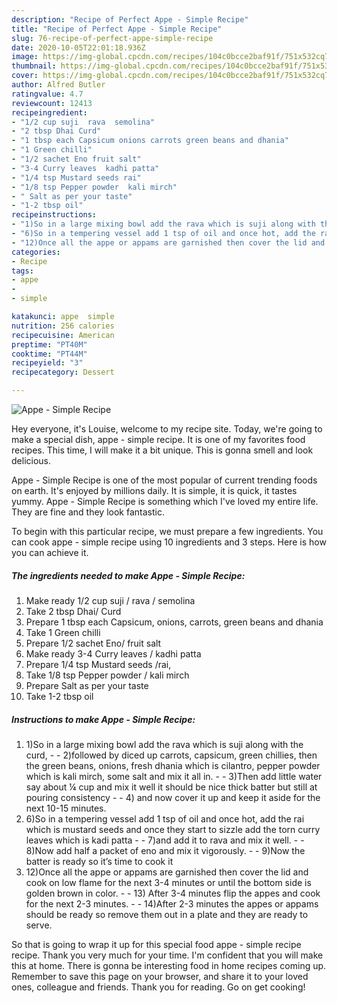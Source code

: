 ```yaml
---
description: "Recipe of Perfect Appe - Simple Recipe"
title: "Recipe of Perfect Appe - Simple Recipe"
slug: 76-recipe-of-perfect-appe-simple-recipe
date: 2020-10-05T22:01:18.936Z
image: https://img-global.cpcdn.com/recipes/104c0bcce2baf91f/751x532cq70/appe-simple-recipe-recipe-main-photo.jpg
thumbnail: https://img-global.cpcdn.com/recipes/104c0bcce2baf91f/751x532cq70/appe-simple-recipe-recipe-main-photo.jpg
cover: https://img-global.cpcdn.com/recipes/104c0bcce2baf91f/751x532cq70/appe-simple-recipe-recipe-main-photo.jpg
author: Alfred Butler
ratingvalue: 4.7
reviewcount: 12413
recipeingredient:
- "1/2 cup suji  rava  semolina"
- "2 tbsp Dhai Curd"
- "1 tbsp each Capsicum onions carrots green beans and dhania"
- "1 Green chilli"
- "1/2 sachet Eno fruit salt"
- "3-4 Curry leaves  kadhi patta"
- "1/4 tsp Mustard seeds rai"
- "1/8 tsp Pepper powder  kali mirch"
- " Salt as per your taste"
- "1-2 tbsp oil"
recipeinstructions:
- "1)So in a large mixing bowl add the rava which is suji along with the curd,  2)followed by diced up carrots, capsicum, green chillies, then the green beans, onions, fresh dhania which is cilantro, pepper powder which is kali mirch, some salt and mix it all in.  3)Then add little water say about ¼ cup and mix it well it should be nice thick batter but still at pouring consistency  4) and now cover it up and keep it aside for the next 10-15 minutes."
- "6)So in a tempering vessel add 1 tsp of oil and once hot, add the rai which is mustard seeds and once they start to sizzle add the torn curry leaves which is kadi patta  7)and add it to rava and mix it well.  8)Now add half a packet of eno and mix it vigorously.  9)Now the batter is ready so it’s time to cook it"
- "12)Once all the appe or appams are garnished then cover the lid and cook on low flame for the next 3-4 minutes or until the bottom side is golden brown in color.  13) After 3-4 minutes flip the appes and cook for the next 2-3 minutes.  14)After 2-3 minutes the appes or appams should be ready so remove them out in a plate and they are ready to serve."
categories:
- Recipe
tags:
- appe
- 
- simple

katakunci: appe  simple 
nutrition: 256 calories
recipecuisine: American
preptime: "PT40M"
cooktime: "PT44M"
recipeyield: "3"
recipecategory: Dessert

---
```



![Appe - Simple Recipe](https://img-global.cpcdn.com/recipes/104c0bcce2baf91f/751x532cq70/appe-simple-recipe-recipe-main-photo.jpg)

Hey everyone, it's Louise, welcome to my recipe site. Today, we're going to make a special dish, appe - simple recipe. It is one of my favorites food recipes. This time, I will make it a bit unique. This is gonna smell and look delicious.



Appe - Simple Recipe is one of the most popular of current trending foods on earth. It's enjoyed by millions daily. It is simple, it is quick, it tastes yummy. Appe - Simple Recipe is something which I've loved my entire life. They are fine and they look fantastic.


To begin with this particular recipe, we must prepare a few ingredients. You can cook appe - simple recipe using 10 ingredients and 3 steps. Here is how you can achieve it.

<!--inarticleads1-->

##### The ingredients needed to make Appe - Simple Recipe:

1. Make ready 1/2 cup suji / rava / semolina
1. Take 2 tbsp Dhai/ Curd
1. Prepare 1 tbsp each Capsicum, onions, carrots, green beans and dhania
1. Take 1 Green chilli
1. Prepare 1/2 sachet Eno/ fruit salt
1. Make ready 3-4 Curry leaves / kadhi patta
1. Prepare 1/4 tsp Mustard seeds /rai,
1. Take 1/8 tsp Pepper powder / kali mirch
1. Prepare  Salt as per your taste
1. Take 1-2 tbsp oil




<!--inarticleads2-->

##### Instructions to make Appe - Simple Recipe:

1. 1)So in a large mixing bowl add the rava which is suji along with the curd, -  - 2)followed by diced up carrots, capsicum, green chillies, then the green beans, onions, fresh dhania which is cilantro, pepper powder which is kali mirch, some salt and mix it all in. -  - 3)Then add little water say about ¼ cup and mix it well it should be nice thick batter but still at pouring consistency -  - 4) and now cover it up and keep it aside for the next 10-15 minutes.
1. 6)So in a tempering vessel add 1 tsp of oil and once hot, add the rai which is mustard seeds and once they start to sizzle add the torn curry leaves which is kadi patta -  - 7)and add it to rava and mix it well. -  - 8)Now add half a packet of eno and mix it vigorously. -  - 9)Now the batter is ready so it’s time to cook it
1. 12)Once all the appe or appams are garnished then cover the lid and cook on low flame for the next 3-4 minutes or until the bottom side is golden brown in color. -  - 13) After 3-4 minutes flip the appes and cook for the next 2-3 minutes. -  - 14)After 2-3 minutes the appes or appams should be ready so remove them out in a plate and they are ready to serve.




So that is going to wrap it up for this special food appe - simple recipe recipe. Thank you very much for your time. I'm confident that you will make this at home. There is gonna be interesting food in home recipes coming up. Remember to save this page on your browser, and share it to your loved ones, colleague and friends. Thank you for reading. Go on get cooking!
